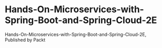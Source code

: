 # Hands-On-Microservices-with-Spring-Boot-and-Spring-Cloud-2E
Hands-On-Microservices-with-Spring-Boot-and-Spring-Cloud-2E, Published by Packt
